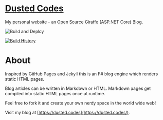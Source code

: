 # [Dusted Codes](https://dusted.codes/)

My personal website - an Open Source Giraffe (ASP.NET Core) Blog.

![Build and Deploy](https://github.com/dustinmoris/DustedCodes/workflows/Build%20and%20Deploy/badge.svg?branch=develop)

[![Build History](https://buildstats.info/github/chart/dustinmoris/dustedcodes?branch=develop)](https://github.com/dustinmoris/DustedCodes/actions?query=branch%3Adevelop)

# About

Inspired by GitHub Pages and Jekyll this is an F# blog engine which renders static HTML pages.

Blog articles can be written in Markdown or HTML. Markdown pages get compiled into static HTML pages once at runtime.

Feel free to fork it and create your own nerdy space in the world wide web!

Visit my blog at [https://dusted.codes](https://dusted.codes/).